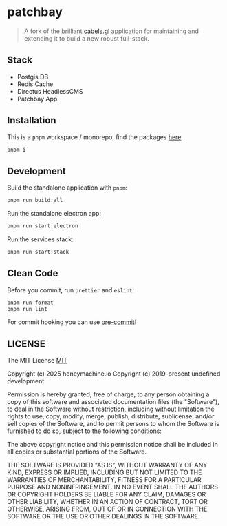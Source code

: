 # patchbay

> A fork of the brilliant [cabels.gl](https://cabels.gl) application for maintaining and extending it to build a new robust full-stack.

## Stack

- Postgis DB
- Redis Cache
- Directus HeadlessCMS
- Patchbay App

## Installation

This is a `pnpm` workspace / monorepo, find the packages [here](/packages).

```bash
pnpm i
```

## Development

Build the standalone application with `pnpm`:

```bash
pnpm run build:all
```

Run the standalone electron app:

```bash
pnpm run start:electron
```

Run the services stack:

```bash
pnpm run start:stack
```

## Clean Code

Before you commit, run `prettier` and `eslint`:

```bash
pnpm run format
pnpm run lint
```

For commit hooking you can use [pre-commit](https://pre-commit.com/)!

## LICENSE

The MIT License [MIT](LICENSE)

Copyright (c) 2025 honeymachine.io
Copyright (c) 2019-present undefined development

Permission is hereby granted, free of charge, to any person obtaining a copy of
this software and associated documentation files (the "Software"), to deal in
the Software without restriction, including without limitation the rights to
use, copy, modify, merge, publish, distribute, sublicense, and/or sell copies
of the Software, and to permit persons to whom the Software is furnished to do
so, subject to the following conditions:

The above copyright notice and this permission notice shall be included in all
copies or substantial portions of the Software.

THE SOFTWARE IS PROVIDED "AS IS", WITHOUT WARRANTY OF ANY KIND, EXPRESS OR
IMPLIED, INCLUDING BUT NOT LIMITED TO THE WARRANTIES OF MERCHANTABILITY,
FITNESS FOR A PARTICULAR PURPOSE AND NONINFRINGEMENT. IN NO EVENT SHALL THE
AUTHORS OR COPYRIGHT HOLDERS BE LIABLE FOR ANY CLAIM, DAMAGES OR OTHER
LIABILITY, WHETHER IN AN ACTION OF CONTRACT, TORT OR OTHERWISE, ARISING FROM,
OUT OF OR IN CONNECTION WITH THE SOFTWARE OR THE USE OR OTHER DEALINGS IN THE
SOFTWARE.
